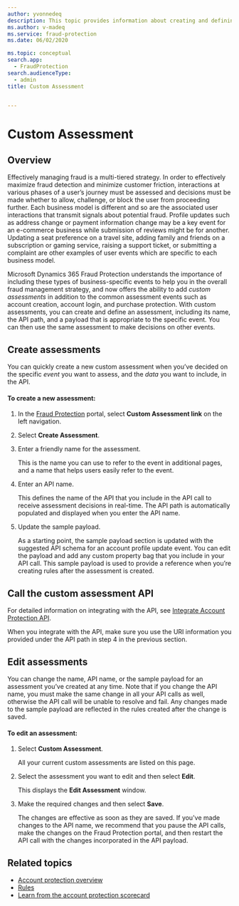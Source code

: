 ```yaml
---
author: yvonnedeq
description: This topic provides information about creating and defining custom assessments.
ms.author: v-madeq
ms.service: fraud-protection
ms.date: 06/02/2020

ms.topic: conceptual
search.app: 
  - FraudProtection
search.audienceType:
  - admin
title: Custom Assessment


---
```


# Custom Assessment

## Overview

Effectively managing fraud is a multi-tiered strategy. In order to effectively maximize fraud detection and minimize customer friction, interactions at various phases of a user’s journey must be assessed and decisions must be made whether to allow, challenge, or block the user from proceeding further. Each business model is different and so are the associated user interactions that transmit signals about potential fraud. Profile updates such as address change or payment information change may be a key event for an e-commerce business while submission of reviews might be for another. Updating a seat preference on a travel site, adding family and friends on a subscription or gaming service, raising a support ticket, or submitting a complaint are other examples of user events which are specific to each business model.

Microsoft Dynamics 365 Fraud Protection understands the importance of including these types of business-specific events to help you in the overall fraud management strategy, and now offers the ability to add *custom assessments* in addition to the common assessment events such as account creation, account login, and purchase protection.
With custom assessments, you can create and define an assessment, including its name, the API path, and a payload that is appropriate to the specific event. You can then use the same assessment to make decisions on other events.

## Create assessments

You can quickly create a new custom assessment when you’ve decided on the specific *event* you want to assess, and the *data* you want to include, in the API. 

#### To create a new assessment:

1.	In the [Fraud Protection]( https://nam06.safelinks.protection.outlook.com/?url=https%3A%2F%2Fdfp.microsoft.com%2F&data=02%7C01%7Cv-madeq%40microsoft.com%7C86e8b55e29fd42e1c32508d806c77c4c%7C72f988bf86f141af91ab2d7cd011db47%7C1%7C0%7C637266801155879313&sdata=ildJrF5HjZLm3iUmRDEkA09BCEtiTvGDMhRJIglVFB8%3D&reserved=0) portal, select **Custom Assessment link** on the left navigation.

1.	Select **Create Assessment**.

1.	Enter a friendly name for the assessment. 

    This is the name you can use to refer to the event in additional pages, and a name that helps users easily refer to the event. 

1.	Enter an API name. 

    This defines the name of the API that you include in the API call to receive assessment decisions in real-time. The API path is automatically populated and displayed when you enter the API name.

1.	Update the sample payload. 

    As a starting point, the sample payload section is updated with the suggested API schema for an account profile update event. You can edit the payload and add any custom property bag that you include in your API call. This sample payload is used to provide a reference when you’re creating rules after the assessment is created.

## Call the custom assessment API

For detailed information on integrating with the API, see [Integrate Account Protection API](https://docs.microsoft.com/dynamics365/fraud-protection/integrate-ap-api).

When you integrate with the API, make sure you use the URI information you provided under the API path in step 4 in the previous section.

## Edit assessments

You can change the name, API name, or the sample payload for an assessment you’ve created at any time. Note that if you change the API name, you must make the same change in all your API calls as well, otherwise the API call will be unable to resolve and fail. Any changes made to the sample payload are reflected in the rules created after the change is saved. 

#### To edit an assessment:

1.	Select **Custom Assessment**.

    All your current custom assessments are listed on this page.

1.	Select the assessment you want to edit and then select **Edit**. 

    This displays the **Edit Assessment** window.
1.	Make the required changes and then select **Save**. 

    The changes are effective as soon as they are saved. If you've made changes to the API name, we recommend that you pause the API calls, make the changes on the Fraud Protection portal, and then restart the API call with the changes incorporated in the API payload.

## Related topics

- [Account protection overview](ap-overview.md)
- [Rules](ap-rulesandlists.md)
- [Learn from the account protection scorecard](ap-scorecard.md)
